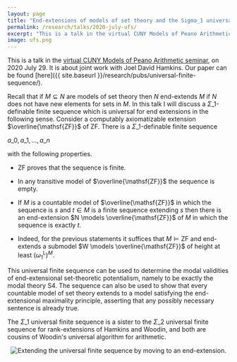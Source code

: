 ```yaml
---
layout: page
title: "End-extensions of models of set theory and the Sigma_1 universal finite sequence"
permalink: /research/talks/2020-july-ufs/
excerpt: "This is a talk in the virtual CUNY Models of Peano Arithmetic seminar, on 2020 July 29. It is about joint work with Joel David Hamkins..."
image: ufs.png
---
```


This is a talk in the [virtual CUNY Models of Peano Arithmetic seminar](https://nylogic.github.io/MOPA.html), on 2020 July 29. It is about joint work with Joel David Hamkins. Our paper can be found [here]({{ site.baseurl }}/research/pubs/universal-finite-sequence/).

Recall that if $M \subseteq N$ are models of set theory then $N$ end-extends $M$ if $N$ does not have new elements for sets in $M$. In this talk I will discuss a $\Sigma\_1$-definable finite sequence which is universal for end extensions in the following sense. Consider a computably axiomatizable extension $\overline{\mathsf{ZF}}$ of $\mathsf{ZF}$. There is a $\Sigma\_1$-definable finite sequence

$a\_0, a\_1, \ldots, a\_n$

with the following properties.

* $\mathsf{ZF}$ proves that the sequence is finite.

* In any transitive model of $\overline{\mathsf{ZF}}$ the sequence is empty.

* If $M$ is a countable model of $\overline{\mathsf{ZF}}$ in which the sequence is $s$ and $t \in M$ is a finite sequence extending $s$ then there is an end-extension $N \models \overline{\mathsf{ZF}}$ of $M$ in which the sequence is exactly $t$.

* Indeed,  for the previous statements it suffices that $M \models \mathsf{ZF}$ and end-extends a submodel $W \models \overline{\mathsf{ZF}}$ of height at least $(\omega_1^{\mathrm{L}})^M$.

This universal finite sequence can be used to determine the modal validities of end-extensional set-theoretic potentialism, namely to be exactly the modal theory $\mathsf{S4}$. The sequence can also be used to show that every countable model of set theory extends to a model satisfying the end-extensional maximality principle, asserting that any possibly necessary sentence is already true.

The $\Sigma\_1$ universal finite sequence is a sister to the $\Sigma\_2$ universal finite sequence for rank-extensions of Hamkins and Woodin, and both are cousins of Woodin's universal algorithm for arithmetic.


<center>
<img src="ufs.png" alt="Extending the universal finite sequence by moving to an end-extension.">
</center>
